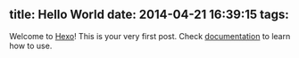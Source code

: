 title: Hello World
date: 2014-04-21 16:39:15
tags:
---

Welcome to [Hexo](http://hexo.io)! This is your very first post. Check [documentation](http://hexo.io/docs) to learn how to use.